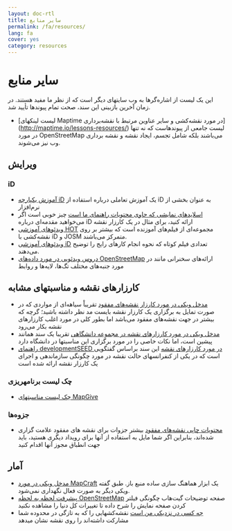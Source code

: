```yaml
---
layout: doc-rtl
title: سایر منابع
permalink: /fa/resources/
lang: fa
cover: yes
category: resources
---
```


# سایر منابع


این یک لیست از اشاره‌گرها به وب سایتهای دیگر است که از نظر ما مفید هستند. در زمان آخرین بازبینی این سند، صحت تمام پیوندها تأیید شد.

  * [لیست لینکهای Maptime در مورد نقشه‌کشی و سایر عناوین مرتبط با نقشه‌برداری] (http://maptime.io/lessons-resources/) لیست جامعی از پیوندهاست که نه تنها در مورد OpenStreetMap می‌باشند بلکه شامل تجسم، ایجاد نقشه و نقشه برداری وب نیز می‌شوند.


## ویرایش

### iD

  * [آموزش یکپارچه iD](http://www.openstreetmap.org/edit?editor=id#walkthrough=true) یک آموزش تعاملی درباره استفاده از iD به عنوان بخشی از نرم‌افزار
  * [اسلایدهای نمایشی که حاوی محتویات راهنمای ما است](/files/iD-editor-training.pptx) چیز خوبی است اگر می‌خواهید مقدمه‌ای درباره iD ارائه کنید، برای مثال در یک کارزار نقشه
  * [ویدئوهای آموزشی HOT](https://www.youtube.com/playlist?list=PLb9506_-6FMHULD9iDUAh-4qpxKdVspnD) مجموعه‌ای از فیلم‌های آموزنده است که بیشتر بر روی نقشه‌کشی با iD و JOSM متمرکز می‌باشند. 
  * [ویدئوهای آموزشی iD](https://www.sjtdelfs.de/wordpress/?page_id=84) تعدادی فیلم کوتاه که نحوه انجام کارهای رایج را توضیح می‌دهند.
  * [دروس ویدئویی در مورد داده‌های OpenStreetMap](https://www.youtube.com/playlist?list=PLqC3rFN6pDezPK0NifkGCSMop3vcXQEEU) ارائه‌های سخنرانی مانند در مورد جنبه‌های مختلف تگ‌ها، لایه‌ها و روابط

## کارزارهای نقشه و مناسبتهای مشابه

  * [مدخل ویکی در مورد کارزار نقشه‌های مفقود](http://wiki.openstreetmap.org/wiki/Missing_Maps_mapathons) تقریباْ سیاهه‌ای از مواردی که در صورت تمایل به برگزاری یک کارزار نقشه بایست مد نظر داشته باشید؛ گرچه که بیشتر در جهت نقشه‌های مفقود می‌باشد اما بطور کلی در مورد اغلب کارزارهای نقشه بکار می‌رود
  * [مدخل ویکی در مورد کارزارهای نقشه در مجموعه دانشگاهی](http://wiki.openstreetmap.org/wiki/Missing_Maps_mapathons:_for_students_and_universities) تقریبا یک سند همانند پیشین است، اما نکات خاصی را در مورد برگزاری این مناسبتها در دانشگاه دارد
  * [راهنمای developmentSEED در مورد کارزارهای نقشه](https://developmentseed.org/blog/2015/06/07/organizing-mapathons/) این سند براساس گفتگویی است که در یکی از کنفرانسهای حالت نقشه در مورد چگونگی سازماندهی و اجرای یک کارزار نقشه ارائه شده است

### چک لیست برنامهریزی

  * [چک لیست مناسبتهای MapGive](https://mapgive.state.gov/box/#resources&event-checklist)

### جزوه‌ها 

  * [محتویات چاپی نقشه‌های مفقود](https://drive.google.com/drive/folders/0BwOZ7Miy-DQdZFBGYXJ2QWljLWM) بیشتر جزوات برای نقشه های مفقود علامت گزاری شده‌اند، بنابراین اگر شما مایل به استفاده از آنها برای رویداد دیگری هستید، باید جهت انطباق مجوز آنها اقدام کنید

## آمار

  * [مدخل ویکی در مورد MapCraft](https://wiki.openstreetmap.org/wiki/MapCraft) یک ابزار هماهنگ سازی ساده منبع باز. طبق گفته ویکی دیگر به صورت فعال نگهداری نمی‌شود. 
  * [پیشرفت لحظه به لحظه OpenStreetMap](https://github.com/osmlab/show-me-the-way) صفحه توضیحات گیت‌هاب چگونگی فیلتر کردن صفحه نمایش را شرح داده تا تغییرات کل دنیا را مشاهده نکنید
  * [چه کسی در نزدیکی من است](http://resultmaps.neis-one.org/oooc) نقشه‌کشهایی را که به تازگی در محدوده شما مشارکت داشته‌اند را روی نقشه نشان میدهد
